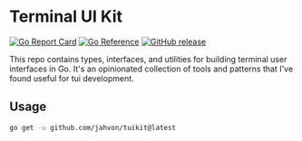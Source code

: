 # Terminal UI Kit 

[![Go Report Card](https://goreportcard.com/badge/github.com/jahvon/tuikit)](https://goreportcard.com/report/github.com/jahvon/tuikit)
[![Go Reference](https://pkg.go.dev/badge/github.com/jahvon/tuikit.svg)](https://pkg.go.dev/github.com/jahvon/tuikit)
[![GitHub release](https://img.shields.io/github/v/release/jahvon/tuikit)](https://github.com/jahvon/tuikit/releases)

This repo contains types, interfaces, and utilities for building terminal user interfaces in Go.
It's an opinionated collection of tools and patterns that I've found useful for tui development.

## Usage

```bash
go get -u github.com/jahvon/tuikit@latest
```
